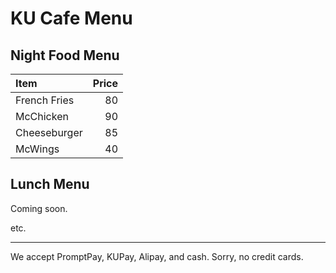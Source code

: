 # KU Cafe Menu

## Night Food Menu

| Item                                   | Price |
|:---------------------------------------|------:|
|  French Fries                           |  80  |
|  McChicken                              |  90  |
|  Cheeseburger                           |  85  |
|  McWings                           |  40  |

## Lunch Menu

Coming soon.

etc.

---

We accept PromptPay, KUPay, Alipay, and cash. Sorry, no credit cards.



